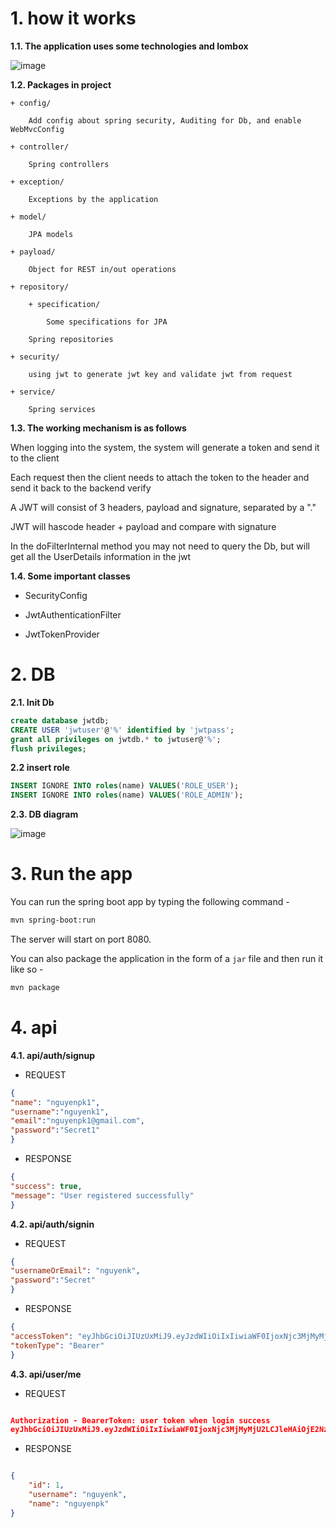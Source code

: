 # 1. how it works

**1.1. The application uses some technologies and lombox**

![image](https://user-images.githubusercontent.com/10681453/221156796-f593e537-0b8e-4105-af9c-cd58495d4eb4.png)

**1.2. Packages in project** 

    + config/
    
        Add config about spring security, Auditing for Db, and enable WebMvcConfig
        
    + controller/
    
        Spring controllers
        
    + exception/
    
        Exceptions by the application
        
    + model/
    
        JPA models
        
    + payload/
    
        Object for REST in/out operations
        
    + repository/
    
        + specification/
        
            Some specifications for JPA
            
        Spring repositories
        
    + security/
    
        using jwt to generate jwt key and validate jwt from request
        
    + service/
    
        Spring services

**1.3. The working mechanism is as follows**

When logging into the system, the system will generate a token and send it to the client

Each request then the client needs to attach the token to the header and send it back to the backend verify

A JWT will consist of 3 headers, payload and signature, separated by a "."

JWT will hascode header + payload and compare with signature

In the doFilterInternal method you may not need to query the Db, but will get all the UserDetails information in the jwt

**1.4. Some important classes**

- SecurityConfig

- JwtAuthenticationFilter

- JwtTokenProvider


# 2. DB

**2.1. Init Db**

```sql
create database jwtdb;
CREATE USER 'jwtuser'@'%' identified by 'jwtpass';
grant all privileges on jwtdb.* to jwtuser@'%';
flush privileges;

```

**2.2 insert role**

```sql
INSERT IGNORE INTO roles(name) VALUES('ROLE_USER');
INSERT IGNORE INTO roles(name) VALUES('ROLE_ADMIN');
```

**2.3. DB diagram**


![image](https://user-images.githubusercontent.com/10681453/221155093-aadcf26f-f03c-466f-9d35-2caace7786ff.png)


# 3. Run the app

You can run the spring boot app by typing the following command -

```bash
mvn spring-boot:run
```

The server will start on port 8080.

You can also package the application in the form of a `jar` file and then run it like so -

```bash
mvn package
```

# 4. api

**4.1. api/auth/signup**

- REQUEST

```json
{
"name": "nguyenpk1",
"username":"nguyenk1",
"email":"nguyenpk1@gmail.com",
"password":"Secret1"
}
```

- RESPONSE

```json
{
"success": true,
"message": "User registered successfully"
}
```

**4.2. api/auth/signin**

- REQUEST

```json
{
"usernameOrEmail": "nguyenk",
"password":"Secret"
}
```
- RESPONSE

```json
{
"accessToken": "eyJhbGciOiJIUzUxMiJ9.eyJzdWIiOiIxIiwiaWF0IjoxNjc3MjMyMjU2LCJleHAiOjE2Nzc4MzcwNTZ9.kpfbb8mHLJeSAnRcwS4VfDhlEgdor1-bIfcCheoS92C0plGfKNJm5K4PYTUFQFwVbz3JOg4ctcfK8MLRgI2oxw",
"tokenType": "Bearer"
}
```

**4.3. api/user/me**

- REQUEST

```json

Authorization - BearerToken: user token when login success
eyJhbGciOiJIUzUxMiJ9.eyJzdWIiOiIxIiwiaWF0IjoxNjc3MjMyMjU2LCJleHAiOjE2Nzc4MzcwNTZ9.kpfbb8mHLJeSAnRcwS4VfDhlEgdor1-bIfcCheoS92C0plGfKNJm5K4PYTUFQFwVbz3JOg4ctcfK8MLRgI2oxw

```
- RESPONSE

```json

{
    "id": 1,
    "username": "nguyenk",
    "name": "nguyenpk"
}

```
